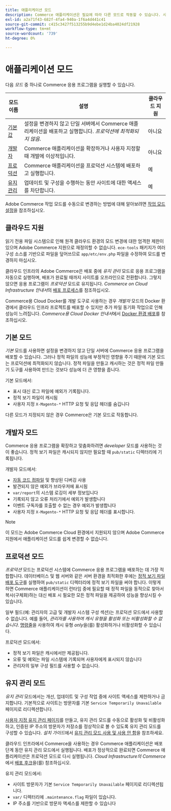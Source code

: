 ```yaml
---
title: 애플리케이션 모드
description: Commerce 애플리케이션은 필요에 따라 다른 모드로 작동할 수 있습니다. 사용 가능한 애플리케이션 모드의 세부 목록을 봅니다.
exl-id: a2a71f43-682f-4fa4-940a-1f6a4d441c41
source-git-commit: c415c3427f513255b9d4ebe1d24ba4024df21928
workflow-type: tm+mt
source-wordcount: '739'
ht-degree: 0%

---
```


# 애플리케이션 모드

다음 _모드_ 중 하나로 Commerce 응용 프로그램을 실행할 수 있습니다.

| 모드 이름 | 설명 | 클라우드 지원 |
| ------------------------ | ------------------- | ------------- |
| [기본값](#default-mode) | 설정을 변경하지 않고 단일 서버에서 Commerce 애플리케이션을 배포하고 실행합니다. _프로덕션에 최적화되지 않음_. | 아니요 |
| [개발자](#developer-mode) | Commerce 애플리케이션을 확장하거나 사용자 지정할 때 개발에 이상적입니다. | 아니요 |
| [프로덕션](#production-mode) | Commerce 애플리케이션을 프로덕션 시스템에 배포하고 실행합니다. | 예 |
| [유지 관리](#maintenance-mode) | 업데이트 및 구성을 수행하는 동안 사이트에 대한 액세스를 차단합니다. | 예 |

Adobe Commerce 작업 모드를 수동으로 변경하는 방법에 대해 알아보려면 [작업 모드 설정](../cli/set-mode.md)을 참조하십시오.

## 클라우드 지원

읽기 전용 파일 시스템으로 인해 원격 클라우드 환경의 모드 변경에 대한 엄격한 제한이 있으며 Adobe Commerce 지원으로 재정의할 수 없습니다. `ece-tools` 패키지가 여러 구성 소스를 기반으로 파일을 덮어쓰므로 `app/etc/env.php` 파일을 수정하여 모드를 변경하지 마십시오.

클라우드 인프라의 Adobe Commerce은 배포 중에 _유지 관리_ 모드로 응용 프로그램을 자동으로 실행하며, 배포가 완료될 때까지 사이트를 오프라인으로 전환합니다. 그렇지 않으면 응용 프로그램이 _프로덕션_ 모드로 유지됩니다. _Commerce on Cloud Infrastructure 안내서_&#x200B;의 [배포 프로세스](https://experienceleague.adobe.com/docs/commerce-cloud-service/user-guide/develop/deploy/process.html?lang=ko#deploy-phase)를 참조하십시오.

Commerce용 Cloud Docker를 개발 도구로 사용하는 경우 _개발자_ 모드의 Docker 환경에서 클라우드 인프라 프로젝트를 배포할 수 있지만 추가 파일 동기화 작업으로 인해 성능이 느려집니다. _Commerce용 Cloud Docker 안내서_&#x200B;에서 [Docker 환경 배포](https://developer.adobe.com/commerce/cloud-tools/docker/deploy/#launch-mode)를 참조하십시오.


## 기본 모드

_기본_ 모드를 사용하면 설정을 변경하지 않고 단일 서버에 Commerce 응용 프로그램을 배포할 수 있습니다. 그러나 정적 파일의 성능에 부정적인 영향을 주기 때문에 기본 모드는 프로덕션에 최적화되지 않습니다. 정적 파일을 만들고 캐시하는 것은 정적 파일 만들기 도구를 사용하여 만드는 것보다 성능에 더 큰 영향을 줍니다.

기본 모드에서:

- 표시 대신 로그 파일에 예외가 기록됩니다.
- 정적 보기 파일이 캐시됨
- 사용자 지정 `X-Magento-*` HTTP 요청 및 응답 헤더를 숨깁니다

다른 모드가 지정되지 않은 경우 Commerce은 기본 모드로 작동합니다.

## 개발자 모드

Commerce 응용 프로그램을 확장하고 맞춤화하려면 _developer_ 모드를 사용하는 것이 좋습니다. 정적 보기 파일은 캐시되지 않지만 필요할 때 `pub/static` 디렉터리에 기록됩니다.

개발자 모드에서:

- [자동 코드 컴파일](../cli/code-compiler.md) 및 향상된 디버깅 사용
- 발견되지 않은 예외가 브라우저에 표시됨
- `var/report`의 시스템 로깅이 세부 정보입니다
- 기록되지 않고 오류 처리기에서 예외가 발생합니다
- 이벤트 구독자를 호출할 수 없는 경우 예외가 발생합니다
- 사용자 지정 `X-Magento-*` HTTP 요청 및 응답 헤더를 표시합니다.

>[!NOTE]
>
>이 모드는 Adobe Commerce Cloud 환경에서 지원되지 않으며 Adobe Commerce 지원에서 애플리케이션 모드를 쉽게 변경할 수 없습니다.

## 프로덕션 모드

_프로덕션_ 모드는 프로덕션 시스템에 Commerce 응용 프로그램을 배포하는 데 가장 적합합니다. 데이터베이스 및 웹 서버와 같은 서버 환경을 최적화한 후에는 [정적 보기 파일 배포 도구](../cli/static-view-file-deployment.md)를 실행하여 `pub/static` 디렉터리에 정적 보기 파일을 써야 합니다. 이렇게 하면 Commerce 애플리케이션이 런타임 중에 필요할 때 정적 파일을 동적으로 찾아서 복사(구체화)하는 대신 배포 시 필요한 모든 정적 파일을 제공하여 성능을 향상시킬 수 있습니다.

일부 필드(예: 관리자의 고급 및 개발자 시스템 구성 섹션)는 프로덕션 모드에서 사용할 수 없습니다. 예를 들어, _관리자를 사용하여 캐시 유형을 활성화 또는 비활성화할 수 없습니다_. [명령줄](../cli/manage-cache.md#config-cli-subcommands-cache-en)을 사용하여 캐시 유형 _only_&#x200B;을(를) 활성화하거나 비활성화할 수 있습니다.

프로덕션 모드에서:

- 정적 보기 파일은 캐시에서만 제공됩니다.
- 오류 및 예외는 파일 시스템에 기록되며 사용자에게 표시되지 않습니다
- 관리자의 일부 구성 필드를 사용할 수 없습니다.

## 유지 관리 모드

_유지 관리_ 모드에서는 개선, 업데이트 및 구성 작업 중에 사이트 액세스를 제한하거나 금지합니다. 기본적으로 사이트는 방문자를 기본 `Service Temporarily Unavailable` 페이지로 리디렉션합니다.

[사용자 지정 유지 관리 페이지](../../upgrade/troubleshooting/maintenance-mode-options.md)를 만들고, 유지 관리 모드를 수동으로 활성화 및 비활성화하고, 인증된 IP 주소의 방문자가 저장소를 정상적으로 볼 수 있도록 유지 관리 모드를 구성할 수 있습니다. _설치 가이드_&#x200B;에서 [유지 관리 모드 사용 및 사용 안 함](../../installation/tutorials/maintenance-mode.md)을 참조하세요.

클라우드 인프라에서 Commerce을 사용하는 경우 Commerce 애플리케이션은 배포 단계 동안 유지 관리 모드에서 실행됩니다. 배포가 정상적으로 완료되면 Commerce 애플리케이션은 프로덕션 모드로 다시 실행됩니다. _Cloud Infrastructure의 Commerce_&#x200B;에서 [배포 후크](https://experienceleague.adobe.com/docs/commerce-cloud-service/user-guide/develop/deploy/best-practices.html?lang=ko#phase-5%3A-deployment-hooks)을(를) 참조하십시오.

유지 관리 모드에서:

- 사이트 방문자가 기본 `Service Temporarily Unavailable` 페이지로 리디렉션됩니다.
- `var/` 디렉터리에 `.maintenance.flag` 파일이 있습니다.
- IP 주소를 기반으로 방문자 액세스를 제한할 수 있습니다
